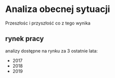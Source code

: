 # Analiza obecnej sytuacji

Przeszłośc i przyszłość
co z tego wynika

## rynek pracy

analizy dostępne na rynku za 3 ostatnie lata:
+ 2017
+ 2018
+ 2019




